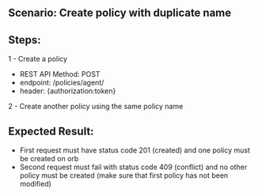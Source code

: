 ## Scenario: Create policy with duplicate name 
## Steps:
1 - Create a policy

- REST API Method: POST
- endpoint: /policies/agent/
- header: {authorization:token}

2 - Create another policy using the same policy name

## Expected Result:
- First request must have status code 201 (created) and one policy must be created on orb
- Second request must fail with status code 409 (conflict) and no other policy must be created (make sure that first policy has not been modified)
